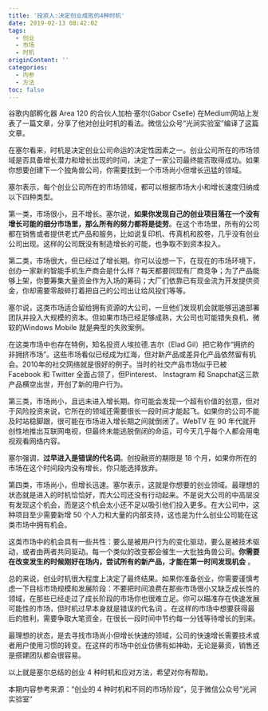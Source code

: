 ```yaml
---
title: '投资人:决定创业成败的4种时机'
date: 2019-02-13 08:42:02
tags:
  - 创业
  - 市场
  - 时机
originContent: ''
categories:
  - 内参
  - 方法
toc: false
---
```

谷歌内部孵化器 Area 120 的合伙人加柏·塞尔(Gabor Cselle) 在Medium网站上发表了一篇文章，分享了他对创业时机的看法。微信公众号“光涧实验室”编译了这篇文章。

在塞尔看来，时机是决定创业公司命运的决定性因素之一。创业公司所在的市场领域是否具备增长潜力和增长出现的时间，决定了一家公司最终能否取得成功。如果你想要创建下一个独角兽公司，你需要找到一个市场尚小但增长迅猛的领域。<escape><!-- more --></escape>

塞尔表示，每个创业公司所在的市场领域，都可以根据市场大小和增长速度归纳成以下四种类型。

第一类，市场很小，且不增长。塞尔说，**如果你发现自己的创业项目落在一个没有增长可能的细分市场里，那么所有的努力都将是徒劳**。在这个市场里，所有的公司都在销售或者提供老式产品和服务，比如说复印机、传真机和胶卷，几乎没有创业公司出现。这样的公司既没有制造增长的可能，也争取不到资本投入。

第二类，市场很大，但已经过了增长期。你可以设想一下，在现在的市场环境下，创办一家新的智能手机生产商会是什么样？每天都要同现有厂商竞争；为了产品能够上架，你要筹集大量资金作为入场的筹码；大厂们依靠已有现金流为开发提供资金，你却需要零敲碎打着把自己的公司出让给风投们等等。

塞尔说，这类市场适合留给拥有资源的大公司，一旦他们发现机会就能够迅速部署团队并投入大规模的资本。但如果市场已经足够成熟，大公司也可能错失良机，微软的Windows Mobile 就是典型的失败案例。

在这类市场中也存在特例，知名投资人埃拉德.吉尔（Elad Gil）把它称作“拥挤的非拥挤市场”。这些市场看似已经成为红海，但对新产品或差异化产品依然留有机会。2010年的社交网络就是很好的例子。当时的社交产品市场似乎已被 Facebook 和 Twitter 全面占领了，但Pinterest、 Instagram 和 Snapchat这三款产品横空出世，开创了新的用户行为。

第三类，市场尚小，且远未进入增长期。你可能会发现一个超有价值的创意，但对于风险投资来说，它所在的领域还需要很长一段时间才能起飞。如果你的公司不能及时站稳脚跟，很可能在市场进入增长期之间就倒闭了。WebTV 在 90 年代就开创性地推出互联网电视，但最终未能逃脱倒闭的命运，可今天几乎每个人都会用电视观看网络内容。

塞尔强调，**过早进入是错误的代名词**。创投融资的期限是 18 个月，如果你所在的市场在这个时间段内没有增长，你只能选择放弃。

第四类，市场尚小，但增长迅速。塞尔表示，这就是你想要的创业领域。最理想的状态就是进入的时机恰恰好，而大公司还没有行动起来。不是说大公司的中高层没有发现这个机会，而是这个机会太小还不足以吸引他们投入更多。在大公司中，这种项目至少需要新增 50 个人力和大量的内部支持，这也是为什么创业公司能在这类市场中拥有机会。

这类市场中的机会具有一些共性：要么是被用户行为的变化驱动，要么是被技术驱动，或者由两者共同驱动。每一个类似的改变都会催生一大批独角兽公司。**你需要在改变发生的时候刚好在场内，尝试所有的新产品，才能在第一时间发现机会** 。

总的来说，创业时机很大程度上决定了最终结果。如果你准备创业，你需要谨慎考虑一下目标市场规模和发展阶段：不要把时间浪费在那些市场很小又缺乏成长性的领域，在那些已经走过了成长阶段的市场你也很难立足。你可以瞄准存在快速发展可能性的市场，但时机过早本身就是错误的代名词 。在这样的市场中想要获得最后的胜利，需要争取大笔资金，在很长一段时间中节约每一分钱等待增长的到来。

最理想的状态，是去寻找市场尚小但增长快速的领域，公司的快速增长需要技术或者用户使用习惯的转变。在这样的市场中创业仿佛有如神助，无论是募资，销售还是搭建团队都会很容易。

以上就是塞尔总结的创业 4 种时机和应对方法，希望对你有帮助。

本期内容参考来源：“创业的 4 种时机和不同的市场阶段”，见于微信公众号“光涧实验室”